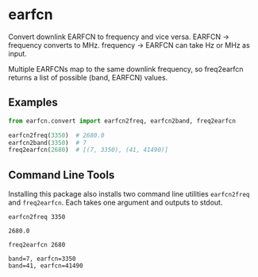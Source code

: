 # earfcn

Convert downlink EARFCN to frequency and vice versa.
EARFCN -> frequency converts to MHz.
frequency -> EARFCN can take Hz or MHz as input.

Multiple EARFCNs map to the same downlink frequency, so freq2earfcn returns a list of possible (band, EARFCN) values.

## Examples
```python
from earfcn.convert import earfcn2freq, earfcn2band, freq2earfcn

earfcn2freq(3350)  # 2680.0
earfcn2band(3350)  # 7
freq2earfcn(2680)  # [(7, 3350), (41, 41490)]
```

## Command Line Tools
Installing this package also installs two command line utilities `earfcn2freq` and `freq2earfcn`.
Each takes one argument and outputs to stdout.

```shell
earfcn2freq 3350
```
```
2680.0
```

```shell
freq2earfcn 2680
```
```
band=7, earfcn=3350
band=41, earfcn=41490
```